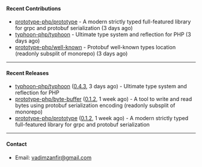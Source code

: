 #### Recent Contributions

- [prototype-php/prototype](https://github.com/prototype-php/prototype) - A modern strictly typed full-featured library for grpc and protobuf serialization (3 days ago)
- [typhoon-php/typhoon](https://github.com/typhoon-php/typhoon) - Ultimate type system and reflection for PHP (3 days ago)
- [prototype-php/well-known](https://github.com/prototype-php/well-known) - Protobuf well-known types location (readonly subsplit of monorepo) (3 days ago)

---

#### Recent Releases

- [typhoon-php/typhoon](https://github.com/typhoon-php/typhoon) ([0.4.3](https://github.com/typhoon-php/typhoon/releases/tag/0.4.3), 3 days ago) - Ultimate type system and reflection for PHP
- [prototype-php/byte-buffer](https://github.com/prototype-php/byte-buffer) ([0.1.2](https://github.com/prototype-php/byte-buffer/releases/tag/0.1.2), 1 week ago) - A tool to write and read bytes using protobuf serialization encoding (readonly subsplit of monorepo) 
- [prototype-php/prototype](https://github.com/prototype-php/prototype) ([0.1.2](https://github.com/prototype-php/prototype/releases/tag/0.1.2), 1 week ago) - A modern strictly typed full-featured library for grpc and protobuf serialization

---

#### Contact

- Email: [vadimzanfir@gmail.com](mailto://vadimzanfir@gmail.com)
